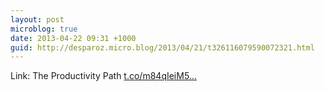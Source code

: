 ```yaml
---
layout: post
microblog: true
date: 2013-04-22 09:31 +1000
guid: http://desparoz.micro.blog/2013/04/21/t326116079590072321.html
---
```

Link: The Productivity Path [t.co/m84qIeiM5...](http://t.co/m84qIeiM5K)
